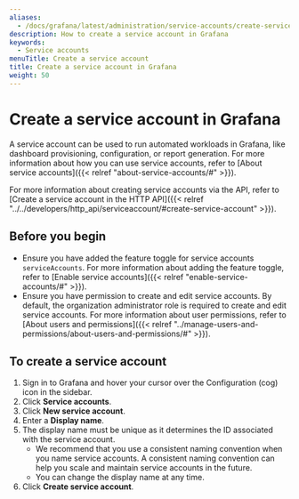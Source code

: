 ```yaml
---
aliases:
  - /docs/grafana/latest/administration/service-accounts/create-service-account/
description: How to create a service account in Grafana
keywords:
  - Service accounts
menuTitle: Create a service account
title: Create a service account in Grafana
weight: 50
---
```


# Create a service account in Grafana

A service account can be used to run automated workloads in Grafana, like dashboard provisioning, configuration, or report generation. For more information about how you can use service accounts, refer to [About service accounts]({{< relref "about-service-accounts/#" >}}).

For more information about creating service accounts via the API, refer to [Create a service account in the HTTP API]({{< relref "../../developers/http_api/serviceaccount/#create-service-account" >}}).

## Before you begin

- Ensure you have added the feature toggle for service accounts `serviceAccounts`. For more information about adding the feature toggle, refer to [Enable service accounts]({{< relref "enable-service-accounts/#" >}}).
- Ensure you have permission to create and edit service accounts. By default, the organization administrator role is required to create and edit service accounts. For more information about user permissions, refer to [About users and permissions]({{< relref "../manage-users-and-permissions/about-users-and-permissions/#" >}}).

## To create a service account

1. Sign in to Grafana and hover your cursor over the Configuration (cog) icon in the sidebar.
1. Click **Service accounts**.
1. Click **New service account**.
1. Enter a **Display name**.
1. The display name must be unique as it determines the ID associated with the service account.
   - We recommend that you use a consistent naming convention when you name service accounts. A consistent naming convention can help you scale and maintain service accounts in the future.
   - You can change the display name at any time.
1. Click **Create service account**.
